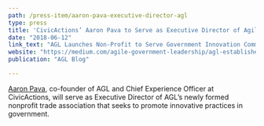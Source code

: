```yaml
---
path: /press-item/aaron-pava-executive-director-agl
type: press
title: 'CivicActions’ Aaron Pava to Serve as Executive Director of Agile Government Leadership Association (AGL)'
date: "2018-06-12"
link_text: "AGL Launches Non-Profit to Serve Government Innovation Community"
website: "https://medium.com/agile-government-leadership/agl-establishes-non-profit-association-to-serve-government-innovation-community-4d9dfb88b7dc"
publication: "AGL Blog"

---
```


[Aaron Pava](https://civicactions.com/team/aaron-pava), co-founder of AGL and Chief Experience Officer at CivicActions, will serve as Executive Director of AGL’s newly formed nonprofit trade association that seeks to promote innovative practices in government.
